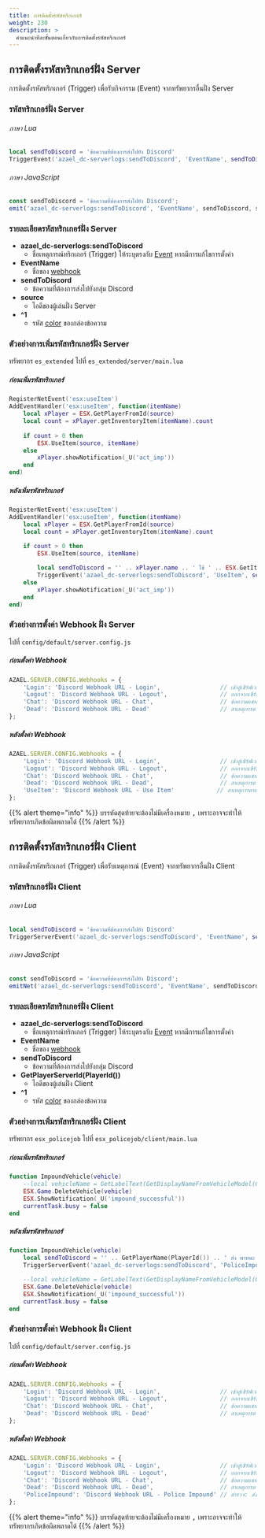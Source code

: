 ```yaml
---
title: การติดตั้งรหัสทริกเกอร์
weight: 230
description: >
  คำแนะนำทีละขั้นตอนเกี่ยวกับการติดตั้งรหัสทริกเกอร์
---
```


## การติดตั้งรหัสทริกเกอร์ฝั่ง Server

การติดตั้งรหัสทริกเกอร์ (Trigger) เพื่อรับกิจกรรม (Event) จากทรัพยากรอื่นฝั่ง Server

### รหัสทริกเกอร์ฝั่ง Server

###### ภาษา Lua

```lua
local sendToDiscord = 'ข้อความที่ต้องการส่งไปยัง Discord'
TriggerEvent('azael_dc-serverlogs:sendToDiscord', 'EventName', sendToDiscord, source, '^1')
```

###### ภาษา JavaScript

```js
const sendToDiscord = 'ข้อความที่ต้องการส่งไปยัง Discord';
emit('azael_dc-serverlogs:sendToDiscord', 'EventName', sendToDiscord, source, '^1');
```

### รายละเอียดรหัสทริกเกอร์ฝั่ง Server

* **azael_dc-serverlogs:sendToDiscord**
    - ชื่อเหตุการณ์ทริกเกอร์ (Trigger) ให้ระบุตรงกับ [Event](../config/#options) หากมีการแก้ไขการตั้งค่า
* **EventName** 
    - ชื่อของ [webhook](../config/#webhooks)
* **sendToDiscord**
    - ข้อความที่ต้องการส่งไปยังกลุ่ม Discord
* **source**
    - ไอดีของผู้เล่นฝั่ง Server
* **^1**
    - รหัส [color](../config/#colors) ของกล่องข้อความ

### ตัวอย่างการเพิ่มรหัสทริกเกอร์ฝั่ง Server

ทรัพยากร `es_extended` ไปที่ `es_extended/server/main.lua`

##### ก่อนเพิ่มรหัสทริกเกอร์

```lua
RegisterNetEvent('esx:useItem')
AddEventHandler('esx:useItem', function(itemName)
    local xPlayer = ESX.GetPlayerFromId(source)
    local count = xPlayer.getInventoryItem(itemName).count
	
    if count > 0 then
        ESX.UseItem(source, itemName)
    else
        xPlayer.showNotification(_U('act_imp'))
    end
end)
```

##### หลังเพิ่มรหัสทริกเกอร์

```lua
RegisterNetEvent('esx:useItem')
AddEventHandler('esx:useItem', function(itemName)
    local xPlayer = ESX.GetPlayerFromId(source)
    local count = xPlayer.getInventoryItem(itemName).count
		
    if count > 0 then
        ESX.UseItem(source, itemName)

        local sendToDiscord = '' .. xPlayer.name .. ' ใช้ ' .. ESX.GetItemLabel(itemName) .. ' จำนวน 1 Ea.'
        TriggerEvent('azael_dc-serverlogs:sendToDiscord', 'UseItem', sendToDiscord, xPlayer.source, '^3')
    else
        xPlayer.showNotification(_U('act_imp'))
    end
end)
```

### ตัวอย่างการตั้งค่า Webhook ฝั่ง Server

ไปที่ `config/default/server.config.js`

##### ก่อนตั้งค่า Webhook

```js
AZAEL.SERVER.CONFIG.Webhooks = {
    'Login': 'Discord Webhook URL - Login',                 // เข้าสู่เซิร์ฟเวอร์
    'Logout': 'Discord Webhook URL - Logout',               // ออกจากเซิร์ฟเวอร์
    'Chat': 'Discord Webhook URL - Chat',                   // ข้อความแชท
    'Dead': 'Discord Webhook URL - Dead'                    // สาเหตุการตาย
};
```

##### หลังตั้งค่า Webhook

```js
AZAEL.SERVER.CONFIG.Webhooks = {
    'Login': 'Discord Webhook URL - Login',                 // เข้าสู่เซิร์ฟเวอร์
    'Logout': 'Discord Webhook URL - Logout',               // ออกจากเซิร์ฟเวอร์
    'Chat': 'Discord Webhook URL - Chat',                   // ข้อความแชท
    'Dead': 'Discord Webhook URL - Dead',                   // สาเหตุการตาย
    'UseItem': 'Discord Webhook URL - Use Item'            // สาเหตุการตาย
};
```

{{% alert theme="info" %}}
บรรทัดสุดท้ายจะต้องไม่มีเครื่องหมาย <kbd>,</kbd> เพราะอาจจะทำให้ทรัพยากรเกิดข้อผิดพลาดได้
{{% /alert %}}

## การติดตั้งรหัสทริกเกอร์ฝั่ง Client

การติดตั้งรหัสทริกเกอร์ (Trigger) เพื่อรับเหตุการณ์ (Event) จากทรัพยากรอื่นฝั่ง Client

### รหัสทริกเกอร์ฝั่ง Client

###### ภาษา Lua

```lua
local sendToDiscord = 'ข้อความที่ต้องการส่งไปยัง Discord'
TriggerServerEvent('azael_dc-serverlogs:sendToDiscord', 'EventName', sendToDiscord, GetPlayerServerId(PlayerId()), '^1')
```

###### ภาษา JavaScript

```js
const sendToDiscord = 'ข้อความที่ต้องการส่งไปยัง Discord';
emitNet('azael_dc-serverlogs:sendToDiscord', 'EventName', sendToDiscord, GetPlayerServerId(PlayerId()), '^1');
```

### รายละเอียดรหัสทริกเกอร์ฝั่ง Client

* **azael_dc-serverlogs:sendToDiscord**
    - ชื่อเหตุการณ์ทริกเกอร์ (Trigger) ให้ระบุตรงกับ [Event](../config/#options) หากมีการแก้ไขการตั้งค่า
* **EventName** 
    - ชื่อของ [webhook](../config/#webhooks)
* **sendToDiscord**
    - ข้อความที่ต้องการส่งไปยังกลุ่ม Discord
* **GetPlayerServerId(PlayerId())**
    - ไอดีของผู้เล่นฝั่ง Client
* **^1**
    - รหัส [color](../config/#colors) ของกล่องข้อความ

### ตัวอย่างการเพิ่มรหัสทริกเกอร์ฝั่ง Client

ทรัพยากร `esx_policejob` ไปที่ `esx_policejob/client/main.lua`

##### ก่อนเพิ่มรหัสทริกเกอร์

```lua
function ImpoundVehicle(vehicle)
	--local vehicleName = GetLabelText(GetDisplayNameFromVehicleModel(GetEntityModel(vehicle)))
	ESX.Game.DeleteVehicle(vehicle)
	ESX.ShowNotification(_U('impound_successful'))
	currentTask.busy = false
end
```

##### หลังเพิ่มรหัสทริกเกอร์

```lua
function ImpoundVehicle(vehicle)
    local sendToDiscord = '' .. GetPlayerName(PlayerId()) .. ' ส่ง พาหนะ ทะเบียน ' .. GetVehicleNumberPlateText(vehicle) .. ' ไปยังพาวท์'
    TriggerServerEvent('azael_dc-serverlogs:sendToDiscord', 'PoliceImpound', sendToDiscord, GetPlayerServerId(PlayerId()), '^5')

	--local vehicleName = GetLabelText(GetDisplayNameFromVehicleModel(GetEntityModel(vehicle)))
	ESX.Game.DeleteVehicle(vehicle)
	ESX.ShowNotification(_U('impound_successful'))
	currentTask.busy = false
end
```

### ตัวอย่างการตั้งค่า Webhook ฝั่ง Client

ไปที่ `config/default/server.config.js`

##### ก่อนตั้งค่า Webhook

```js
AZAEL.SERVER.CONFIG.Webhooks = {
    'Login': 'Discord Webhook URL - Login',                 // เข้าสู่เซิร์ฟเวอร์
    'Logout': 'Discord Webhook URL - Logout',               // ออกจากเซิร์ฟเวอร์
    'Chat': 'Discord Webhook URL - Chat',                   // ข้อความแชท
    'Dead': 'Discord Webhook URL - Dead'                    // สาเหตุการตาย
};
```

##### หลังตั้งค่า Webhook

```js
AZAEL.SERVER.CONFIG.Webhooks = {
    'Login': 'Discord Webhook URL - Login',                 // เข้าสู่เซิร์ฟเวอร์
    'Logout': 'Discord Webhook URL - Logout',               // ออกจากเซิร์ฟเวอร์
    'Chat': 'Discord Webhook URL - Chat',                   // ข้อความแชท
    'Dead': 'Discord Webhook URL - Dead',                   // สาเหตุการตาย
    'PoliceImpound': 'Discord Webhook URL - Police Impound' // ตำรวจ: ส่งพาหนะไปพาวท์
};
```

{{% alert theme="info" %}}
บรรทัดสุดท้ายจะต้องไม่มีเครื่องหมาย <kbd>,</kbd> เพราะอาจจะทำให้ทรัพยากรเกิดข้อผิดพลาดได้
{{% /alert %}}
